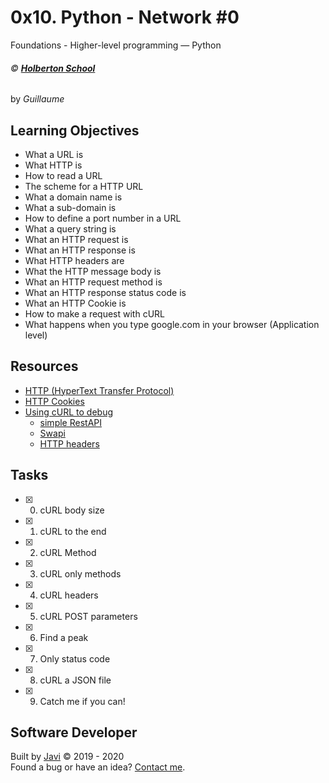 # 0x10. Python - Network #0
Foundations - Higher-level programming ― Python

###### :copyright: **[Holberton School](https://www.holbertonschool.com/)**
by _Guillaume_

## Learning Objectives
* What a URL is
* What HTTP is
* How to read a URL
* The scheme for a HTTP URL
* What a domain name is
* What a sub-domain is
* How to define a port number in a URL
* What a query string is
* What an HTTP request is
* What an HTTP response is
* What HTTP headers are
* What the HTTP message body is
* What an HTTP request method is
* What an HTTP response status code is
* What an HTTP Cookie is
* How to make a request with cURL
* What happens when you type google.com in your browser (Application level)

## Resources
* [HTTP (HyperText Transfer Protocol)](https://www.ntu.edu.sg/home/ehchua/programming/webprogramming/http_basics.html)
* [HTTP Cookies](https://developer.mozilla.org/en-US/docs/Web/HTTP/Cookies)
* [Using cURL to debug](https://intranet.hbtn.io/concepts/51)
  - [simple RestAPI](https://github.com/holbertonschool/simple_rest_api)
  - [Swapi](https://swapi.co/)
  - [HTTP headers](https://medium.com/@bilalak90/http-headers-101-5392a7eff87b#.xj9rmyxhp)

## Tasks
* [x] 0. cURL body size
* [x] 1. cURL to the end
* [x] 2. cURL Method
* [x] 3. cURL only methods
* [x] 4. cURL headers
* [x] 5. cURL POST parameters
* [x] 6. Find a peak
* [x] 7. Only status code
* [x] 8. cURL a JSON file
* [x] 9. Catch me if you can!

## Software Developer
Built by [Javi](https://github.com/javi0b01) :copyright: 2019 - 2020  
Found a bug or have an idea? [Contact me](https://www.linkedin.com/in/javi0b01/).
